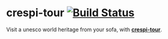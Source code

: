 # crespi-tour [![Build Status](https://travis-ci.org/cubisti/crespi-tour.svg?branch=master)](https://travis-ci.org/cubisti/crespi-tour)


Visit a unesco world heritage from your sofa, with  **[crespi-tour](https://cubisti.github.io/crespi-tour)**.
